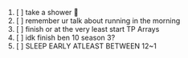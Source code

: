 1. [ ] take a shower 🚿 
2. [ ] remember ur talk about running in the morning
3. [ ] finish or at the very least start TP Arrays
4. [ ] idk finish ben 10 season 3?
5. [ ] SLEEP EARLY ATLEAST BETWEEN 12~1